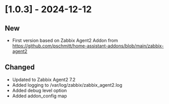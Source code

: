 # [1.0.3] - 2024-12-12

## New

- First version based on Zabbix Agent2 Addon from https://github.com/pschmitt/home-assistant-addons/blob/main/zabbix-agent2

## Changed

- Updated to Zabbix Agent2 7.2
- Added logging to /var/log/zabbix/zabbix_agent2.log
- Added debug level option
- Added addon_config map
